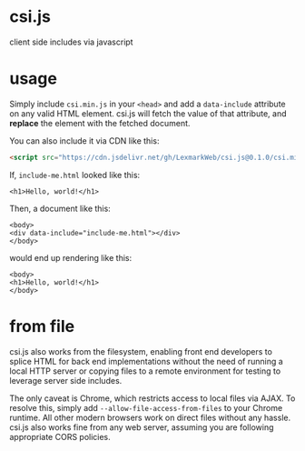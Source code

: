 csi.js
======

client side includes via javascript

usage
======

Simply include `csi.min.js` in your `<head>` and add a `data-include` attribute on any valid HTML element. csi.js will fetch the value of that attribute, and **replace** the element with the fetched document. 

You can also include it via CDN like this:

```html
<script src="https://cdn.jsdelivr.net/gh/LexmarkWeb/csi.js@0.1.0/csi.min.js"></script>
```

If, `include-me.html` looked like this:

```
<h1>Hello, world!</h1>
```

Then, a document like this:

```
<body>
<div data-include="include-me.html"></div>
</body>
```

would end up rendering like this:

```
<body>
<h1>Hello, world!</h1>
</body>
```

from file
======

csi.js also works from the filesystem, enabling front end developers to splice HTML for back end implementations without the need of running a local HTTP server or copying files to a remote environment for testing to leverage server side includes.

The only caveat is Chrome, which restricts access to local files via AJAX. To resolve this, simply add `--allow-file-access-from-files` to your Chrome runtime. All other modern browsers work on direct files without any hassle. csi.js also works fine from any web server, assuming you are following appropriate CORS policies.
